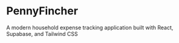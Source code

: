 # PennyFincher
A modern household expense tracking application built with React, Supabase, and Tailwind CSS

